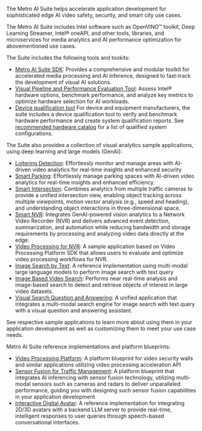 The Metro AI Suite helps accelerate application development for sophisticated edge AI video safety, security, and smart city use cases. 

The Metro AI Suite includes Intel software such as OpenVINO&trade; toolkit, Deep Learning Streamer, Intel&reg; oneAPI, and other tools, libraries, and microservices for media analytics and AI performance optimization for abovementioned use cases.  

The Suite includes the following tools and tookits:
- [Metro AI Suite SDK](https://edgesoftwarecatalog.intel.com/details/?microserviceType=recipe&microserviceNameForUrl=metro-ai-suite-sdk-for-software-developers): Provides a comprehensive and modular toolkit for accelerated media processing and AI inference, designed to fast-track the development of visual AI solutions.
- [Visual Pipeline and Performance Evaluation Tool](https://github.com/open-edge-platform/edge-ai-libraries/tree/main/tools/visual-pipeline-and-platform-evaluation-tool): Assess Intel® hardware options, benchmark performance, and analyze key metrics to optimize hardware selection for AI workloads.
- [Device qualification tool](https://edgesoftwarecatalog.intel.com/details/?microserviceType=recipe&microserviceNameForUrl=metro-ai-suite-device-qualification-for-hardware-builder) For device and equipment manufacturers, the suite includes a device qualification tool to verify and benchmark hardware performance and create system qualification reports. See [recommended hardware catalog](https://www.intel.com/content/www/us/en/developer/topic-technology/edge-5g/edge-solutions/hardware.html) for a list of qualified system configurations.


The Suite also provides a collection of visual analytics sample applications, using deep learning and large models (GenAI):
- [Loitering Detection](metro-vision-ai-app-recipe/loitering-detection): Effortlessly monitor and manage areas with AI-driven video analytics for real-time insights and enhanced security
- [Smart Parking](metro-vision-ai-app-recipe/smart-parking/): Effortlessly manage parking spaces with AI-driven video analytics for real-time insights and enhanced efficiency.
- [Smart Intersection](metro-vision-ai-app-recipe/smart-intersection): Combines analytics from multiple traffic cameras to provide a unified intersection view, enabling object tracking across multiple viewpoints, motion vector analysis (e.g., speed and heading), and understanding object interactions in three-dimensional space.
- [Smart NVR](smart-nvr): Integrates GenAI-powered vision analytics to a Network Video Recorder (NVR) and delivers advanced event detection, summarization, and automation while reducing bandwidth and storage requirements by processing and analyzing video data directly at the edge.
- [Video Processing for NVR](video-processing-for-nvr): A sample application based on Video Processing Platform SDK that allows users to evaluate and optimize video processing workflows for NVR.
- [Image Search by Text](https://edgesoftwarecatalog.intel.com/details/?microserviceType=recipe&microserviceNameForUrl=metro-ai-suite-image-search-by-text): A reference implementation using multi-modal large language models to perform image search with text query
- [Image Based Video Search](image-based-video-search): Performs near real-time analysis and image-based search to detect and retrieve objects of interest in large video datasets.
- [Visual Search Question and Answering](visual-search-question-and-answering): A unified application that integrates a multi-modal search engine for image search with text query with a visual question and answering assistant.

See respective sample applications to learn more about using them in your application development as well as customizing them to meet your use case needs.

Metro AI Suite reference implementations and platform blueprints:
- [Video Processing Platform](https://edgesoftwarecatalog.intel.com/details/?microserviceType=recipe&microserviceNameForUrl=metro-ai-suite-video-processing-software-development-kit): A platform blueprint for video security walls and similar applications utilizing video processing acceleration API
- [Sensor Fusion for Traffic Management](sensor-fusion-for-traffic-management): A platform blueprint that integrates AI inferencing with sensor fusion technology, utilizing multi-modal sensors such as cameras and radars to deliver unparalleled performance, guiding you with designing such sensor fusion capabilities in your application development
- [Interactive Digital Avatar](interactive-digital-avatar): A reference implementation for integrating 2D/3D avatars with a backend LLM server to provide real-time, intelligent responses to user queries through speech-based conversational interfaces.
